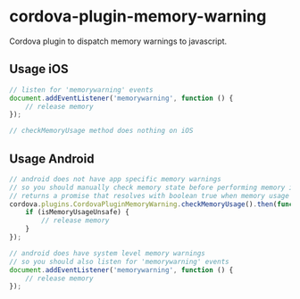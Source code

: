 # cordova-plugin-memory-warning

Cordova plugin to dispatch memory warnings to javascript.

## Usage iOS

```javascript
// listen for 'memorywarning' events
document.addEventListener('memorywarning', function () {
    // release memory
});

// checkMemoryUsage method does nothing on iOS
```

## Usage Android

```javascript
// android does not have app specific memory warnings
// so you should manually check memory state before performing memory intensive operations
// returns a promise that resolves with boolean true when memory usage is at an unsafe level
cordova.plugins.CordovaPluginMemoryWarning.checkMemoryUsage().then(function (isMemoryUsageUnsafe) {
    if (isMemoryUsageUnsafe) {
        // release memory
    }
});

// android does have system level memory warnings
// so you should also listen for 'memorywarning' events
document.addEventListener('memorywarning', function () {
    // release memory
});
```